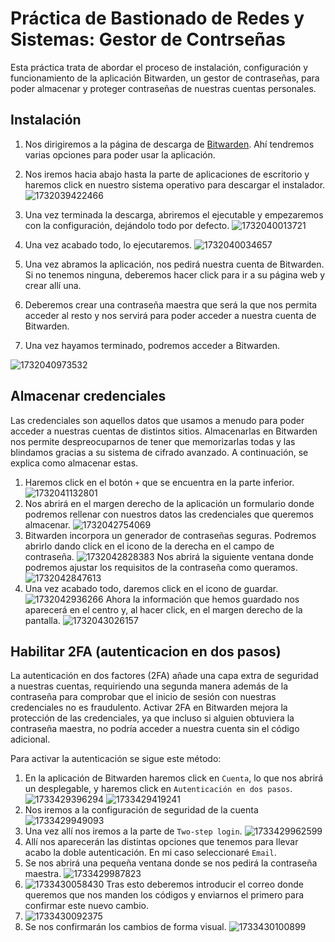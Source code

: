 <div style="page-break-after: always;"></div>

# Práctica de Bastionado de Redes y Sistemas: Gestor de Contrseñas

Esta práctica trata de abordar el proceso de instalación, configuración y funcionamiento de la aplicación Bitwarden, un gestor de contraseñas, para poder almacenar y proteger contraseñas de nuestras cuentas personales.

## Instalación

1. Nos dirigiremos a la página de descarga de [Bitwarden](https://bitwarden.com/es-la/download/). Ahí tendremos varias opciones para poder usar la aplicación.
2. Nos iremos hacia abajo hasta la parte de aplicaciones de escritorio y haremos click en nuestro sistema operativo para descargar el instalador.
![1732039422466](image/documentacion/1732039422466.png)

3. Una vez terminada la descarga, abriremos el ejecutable y empezaremos con la configuración, dejándolo todo por defecto.
![1732040013721](image/documentacion/1732040013721.png)
4. Una vez acabado todo, lo ejecutaremos.
![1732040034657](image/documentacion/1732040034657.png)

5. Una vez abramos la aplicación, nos pedirá nuestra cuenta de Bitwarden. Si no tenemos ninguna, deberemos hacer click para ir a su página web y crear allí una.

6. Deberemos crear una contraseña maestra que será la que nos permita acceder al resto y nos servirá para poder acceder a nuestra cuenta de Bitwarden.
7. Una vez hayamos terminado, podremos acceder a Bitwarden.

![1732040973532](image/documentacion/1732040973532.png)

## Almacenar credenciales
Las credenciales son aquellos datos que usamos a menudo para poder acceder a nuestras cuentas de distintos sitios. Almacenarlas en Bitwarden nos permite despreocuparnos de tener que memorizarlas todas y las blindamos gracias a su sistema de cifrado avanzado. A continuación, se explica como almacenar estas.
1. Haremos click en el botón `+` que se encuentra en la parte inferior.
   ![1732041132801](image/documentacion/1732041132801.png)
2. Nos abrirá en el margen derecho de la aplicación un formulario donde podremos rellenar con nuestros datos las credenciales que queremos almacenar.
   ![1732042754069](image/documentacion/1732042754069.png)
3. Bitwarden incorpora un generador de contraseñas seguras. Podremos abrirlo dando click en el icono de la derecha en el campo de contraseña.
   ![1732042828383](image/documentacion/1732042828383.png)
   Nos abrirá la siguiente ventana donde podremos ajustar los requisitos de la contraseña como queramos.
   ![1732042847613](image/documentacion/1732042847613.png)
4. Una vez acabado todo, daremos click en el icono de guardar.
   ![1732042936266](image/documentacion/1732042936266.png)
   Ahora la información que hemos guardado nos aparecerá en el centro y, al hacer click, en el margen derecho de la pantalla.
   ![1732043026157](image/documentacion/1732043026157.png)

## Habilitar 2FA (autenticacion en dos pasos)
La autenticación en dos factores (2FA) añade una capa extra de seguridad a nuestras cuentas, requiriendo una segunda manera además de la contraseña para comprobar que el inicio de sesión con nuestras credenciales no es fraudulento. Activar 2FA en Bitwarden mejora la protección de las credenciales, ya que incluso si alguien obtuviera la contraseña maestra, no podría acceder a nuestra cuenta sin el código adicional.

Para activar la autenticación se sigue este método:
1. En la aplicación de Bitwarden haremos click en `Cuenta`, lo que nos abrirá un desplegable, y haremos click en `Autenticación en dos pasos`.
   ![1733429396294](image/documentacion/1733429396294.png)
   ![1733429419241](image/documentacion/1733429419241.png)
2. Nos iremos a la configuración de seguridad de la cuenta
   ![1733429949093](image/documentacion/1733429949093.png)
3. Una vez allí nos iremos a la parte de `Two-step login`.
   ![1733429962599](image/documentacion/1733429962599.png)
4. Allí nos aparecerán las distintas opciones que tenemos para llevar acabo la doble autenticación. En mi caso seleccionaré `Email`.
4. Se nos abrirá una pequeña ventana donde se nos pedirá la contraseña maestra.
   ![1733429987823](image/documentacion/1733429987823.png)
5. ![1733430058430](image/documentacion/1733430058430.png)
   Tras esto deberemos introducir el correo donde queremos que nos manden los códigos y enviarnos el primero para confirmar este nuevo cambio.
6. ![1733430092375](image/documentacion/1733430092375.png)
7. Se nos confirmarán los cambios de forma visual.
   ![1733430100899](image/documentacion/1733430100899.png) 
